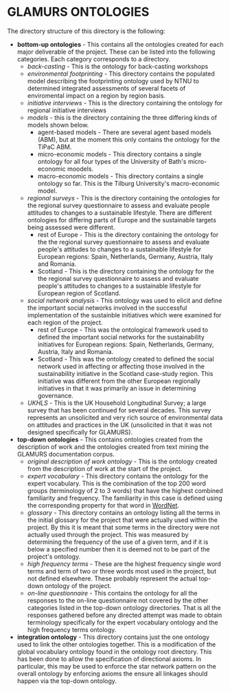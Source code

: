 # GLAMURS ONTOLOGIES

The directory structure of this directory is the following:
+ **bottom-up ontologies** - This contains all the ontologies created for each major deliverable of the project. These can be listed into the following categories. Each category corresponds to a directory.
	- *back-casting* - This is the ontology for back-casting workshops
	- *environmental footprinting* - This directory contains the populated model describing the footprinting ontology used by NTNU to determined integrated assessments of several facets of enviromental impact on a region by region basis.
	- *initiative interviews* - This is the directory containing the ontology for regional initiative interviews
	- *models* - this is the directory containing the three differing kinds of models shown below.
	    * agent-based models - There are several agent based models (ABM), but at the moment this only contains the ontology for the TiPaC ABM.
	    * micro-economic models - This directory contains a single ontology for all four types of the University of Bath's micro-economic moodels.
	    * macro-economic models - This directory contains a single ontology so far. This is the Tilburg University's macro-economic model.
	- *regional surveys* - This is the directory containing the ontologies for the regional survey questionnaire to assess and evaluate people attitudes to changes to a sustainable lifestyle. There are different ontologies for differing parts of Europe and the sustainable targets being assessed were different.
		* rest of Europe - This is the directory containing the ontology for the the regional survey questionnaire to assess and evaluate people's attitudes to changes to a sustainable lifestyle for European regions: Spain, Netherlands, Germany, Austria, Italy and Romania.
		* Scotland - This is the directory containing the ontology for the the regional survey questionnaire to assess and evaluate people's attitudes to changes to a sustainable lifestyle for European region of Scotland.
	- *social network analysis* - This ontology was used to elicit and define the important social networks involved in the successful implementation of the sustainble initiatives which were examined for each region of the project.
		* rest of Europe - This was the ontological framework used to defined the important social networks for the sustainability initiatives for European regions: Spain, Netherlands, Germany, Austria, Italy and Romania.
		* Scotland - This was the ontology created to defined the social network used in affecting or affecting those involved in the sustainability initiative in the Scotland case-study region. This initiative was different from the other European regionally initiatives in that it was primarily an issue in determining governance. 
	+ *UKHLS* - This is the UK Household Longitudinal Survey; a large survey that has been continued for several decades. This survey represents an unsolicited and very rich source of environmental data on attitudes and practices in the UK (unsolicited in that it was not designed specifically for GLAMURS).
+ **top-down ontologies** - This contains ontologies created from the description of work and the ontologies created from text mining the GLAMURS documentation corpus.
	- *original description of work ontology* - This is the ontology created from the description of work at the start of the project.
	- *expert vocabulary* - This directory contains the ontology for the expert vocabulary. This is the combination of the top 200 word groups (terminology of 2 to 3 words) that have the highest combined familiarity and frequency. The familiarity in this case is defined using the corresponding property for that word in [WordNet](https://wordnet.princeton.edu/).
	- *glossary* - This directory contains an ontology listing all the terms in the initial glossary for the project that were actually used within the project. By this it is meant that some terms in the directory were not actually used through the project. This was measured by determining the frequency of the use of a given term, and if it is below a specified number then it is deemed not to be part of the project's ontology.
	- *high frequency terms* - These are the highest frequency single word terms and term of two or three words most used in the project, but not defined elsewhere. These probably represent the actual top-down ontology of the project. 
	- *on-line questionnaire* - This contains the ontology for all the responses to the on-line questionnaire not covered by the other categories listed in the top-down ontology directories. That is all the responses gathered before any directed attempt was made to obtain terminology specifically for the expert vocabulary ontology and the high frequency terms ontology. 
+ **integration ontology** - This directory contains just the one ontology used to link the other ontologies together. This is a modification of the global vocabulary ontology found in the ontology root directory. This has been done to allow the specification of directional axioms. In particular, this may be used to enforce the star network pattern on the overall ontology by enforcing axioms the ensure all linkages should happen via the top-down ontology. 
